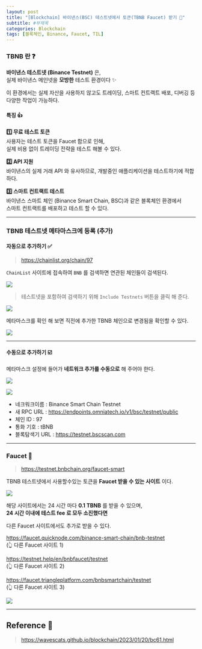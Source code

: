```yaml
---
layout: post
title: "[Blockchain] 바이낸스(BSC) 테스트넷에서 토큰(TBNB Faucet) 받기 💛"
subtitle: #부제목
categories: Blockchain
tags: [블록체인, Binance, Faucet, TIL]
---
```


### TBNB 란 ❓

**바이낸스 테스트넷 (Binance Testnet)** 은,<br>
실제 바이낸스 메인넷을 **모방한** 테스트 환경이다 ✨<br>

이 환경에서는 실제 자산을 사용하지 않고도 트레이딩, 스마트 컨트랙트 배포, 디버깅 등<bR>
다양한 작업이 가능하다.

#### 특징 👍

**1️⃣ 무료 테스트 토큰**<Br>
사용자는 테스트 토큰을 Faucet 함으로 인해,<br>
실제 비용 없이 트레이딩 전략을 테스트 해볼 수 있다.<br>

**2️⃣ API 지원**<Br>
바이낸스의 실제 거래 API 와 유사하므로, 개발중인 애플리케이션을 테스트하기에 적합하다.<br>

**3️⃣ 스마트 컨트랙트 테스트**<Br>
바이낸스 스마트 체인 (Binance Smart Chain, BSC)과 같은 블록체인 환경에서<bR>
스마트 컨트랙트를 배포하고 테스트 할 수 있다.<Br>

---

### TBNB 테스트넷 메타마스크에 등록 (추가)

#### 자동으로 추가하기 ✅

> <https://chainlist.org/chain/97>

`ChainList` 사이트에 접속하여 `BNB` 를 검색하면 연관된 체인들이 검색된다.

![](https://img1.daumcdn.net/thumb/R1280x0/?scode=mtistory2&fname=https%3A%2F%2Fblog.kakaocdn.net%2Fdn%2FpYa3t%2FbtsteBknC50%2FKvHmcXTtWd8dwCr7vapEY1%2Fimg.png)

> 테스트넷을 포함하여 검색하기 위해 `Include Testnets` 버튼을 클릭 해 준다.

![](https://blog.kakaocdn.net/dn/piIVv/btss85z1Gpk/c1z8rOxoKJkQqs0mKE0fz1/img.gif)

메타마스크를 확인 해 보면 직전에 추가한 TBNB 체인으로 변경됨을 확인할 수 있다.

![](https://img1.daumcdn.net/thumb/R1280x0/?scode=mtistory2&fname=https%3A%2F%2Fblog.kakaocdn.net%2Fdn%2FdFYTZR%2Fbtss8lbOcr3%2FEAQwV48LvgV6TJs0cOHjkk%2Fimg.png)

---

#### 수동으로 추가하기 ☑️

메타마스크 설정에 들어가 **네트워크 추가를 수동으로** 해 주어야 한다.

![](https://img1.daumcdn.net/thumb/R1280x0/?scode=mtistory2&fname=https%3A%2F%2Fblog.kakaocdn.net%2Fdn%2FbtuSdn%2Fbtss85mrJDV%2FJmK2aA86kq3PWUtKqTmtCK%2Fimg.png)

![](https://img1.daumcdn.net/thumb/R1280x0/?scode=mtistory2&fname=https%3A%2F%2Fblog.kakaocdn.net%2Fdn%2FbQkbQr%2FbtstggmrZV4%2FJgkKHUn1Lp2zdizwHY53P0%2Fimg.png)

- 네크워크이름 : Binance Smart Chain Testnet
- 새 RPC URL : <https://endpoints.omniatech.io/v1/bsc/testnet/public>
- 체인 ID : 97
- 통화 기호 : tBNB
- 블록탐색기 URL : <https://testnet.bscscan.com>

---

### Faucet 🚧

> <https://testnet.bnbchain.org/faucet-smart>

TBNB 테스트넷에서 사용할수있는 토큰을 **Faucet 받을 수 있는 사이트** 이다.

![](https://img1.daumcdn.net/thumb/R1280x0/?scode=mtistory2&fname=https%3A%2F%2Fblog.kakaocdn.net%2Fdn%2FT9VKF%2Fbtstbd5DKGY%2FV5UGwJ8UCH8KOwl23qGcq0%2Fimg.png)

해당 사이트에서는 24 시간 마다 **0.1 TBNB** 를 받을 수 있으며,<br>
**24 시간 이내에 테스트 fee 로 모두 소진했다면**<br>

다른 Faucet 사이트에서도 추가로 받을 수 있다.

<https://faucet.quicknode.com/binance-smart-chain/bnb-testnet><br>
(👆 다른 Faucet 사이트 1)

<https://testnet.help/en/bnbfaucet/testnet><br>
(👆 다른 Faucet 사이트 2)

<https://faucet.triangleplatform.com/bnbsmartchain/testnet><br>
(👆 다른 Faucet 사이트 3)

![](https://img1.daumcdn.net/thumb/R1280x0/?scode=mtistory2&fname=https%3A%2F%2Fblog.kakaocdn.net%2Fdn%2Fw9hvW%2Fbtss9hOi4V0%2FaYkkdsVx6v6OhXDXKzXkM0%2Fimg.png)

---

## Reference 🌊

> <https://wavescats.github.io/blockchain/2023/01/20/bc61.html>
